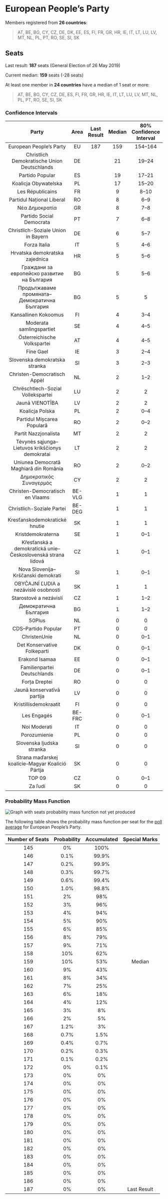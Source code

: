 # European People’s Party

Members registered from **26 countries**:

> AT, BE, BG, CY, CZ, DE, DK, EE, ES, FI, FR, GR, HR, IE, IT, LT, LU, LV, MT, NL, PL, PT, RO, SE, SI, SK

## Seats

Last result: **187** seats (General Election of 26 May 2019)

Current median: **159** seats (-28 seats)

At least one member in **24 countries** have a median of 1 seat or more:

> AT, BE, BG, CY, CZ, DE, ES, FI, FR, GR, HR, IE, IT, LT, LU, LV, MT, NL, PL, PT, RO, SE, SI, SK

### Confidence Intervals

| Party | Area | Last Result | Median | 80% Confidence Interval | 90% Confidence Interval | 95% Confidence Interval | 99% Confidence Interval |
|:-----:|:----:|:-----------:|:------:|:-----------------------:|:-----------------------:|:-----------------------:|:-----------------------:|
| European People’s Party | EU | 187 | 159 | 154–164 | 152–165 | 151–167 | 148–169 |
| Christlich Demokratische Union Deutschlands | DE | | 21 | 19–24 | 18–24 | 18–24 | 17–25 |
| Partido Popular | ES | | 19 | 17–21 | 17–21 | 17–22 | 16–23 |
| Koalicja Obywatelska | PL | | 17 | 15–20 | 15–20 | 14–21 | 14–22 |
| Les Républicains | FR | | 9 | 8–10 | 8–10 | 8–10 | 7–11 |
| Partidul Național Liberal | RO | | 8 | 6–9 | 6–10 | 6–10 | 6–10 |
| Νέα Δημοκρατία | GR | | 8 | 7–8 | 7–9 | 7–9 | 7–9 |
| Partido Social Democrata | PT | | 7 | 6–8 | 6–8 | 6–8 | 5–9 |
| Christlich-Soziale Union in Bayern | DE | | 6 | 5–7 | 5–7 | 4–7 | 4–9 |
| Forza Italia | IT | | 5 | 4–6 | 4–6 | 3–7 | 3–7 |
| Hrvatska demokratska zajednica | HR | | 5 | 5–6 | 4–6 | 4–6 | 4–6 |
| Граждани за европейско развитие на България | BG | | 5 | 5–6 | 4–6 | 4–6 | 4–6 |
| Продължаваме промяната–Демократична България | BG | | 5 | 5 | 4–6 | 4–6 | 4–6 |
| Kansallinen Kokoomus | FI | | 4 | 3–4 | 3–4 | 3–4 | 3–4 |
| Moderata samlingspartiet | SE | | 4 | 4–5 | 4–5 | 4–5 | 3–6 |
| Österreichische Volkspartei | AT | | 4 | 4–5 | 4–5 | 4–5 | 3–6 |
| Fine Gael | IE | | 3 | 2–4 | 2–5 | 2–5 | 2–5 |
| Slovenska demokratska stranka | SI | | 3 | 2–3 | 2–3 | 2–3 | 2–3 |
| Christen-Democratisch Appèl | NL | | 2 | 1–2 | 1–2 | 1–2 | 1–3 |
| Chrëschtlech-Sozial Vollekspartei | LU | | 2 | 2 | 2 | 2 | 2 |
| Jaunā VIENOTĪBA | LV | | 2 | 2 | 2 | 2 | 2 |
| Koalicja Polska | PL | | 2 | 0–4 | 0–4 | 0–4 | 0–5 |
| Partidul Mișcarea Populară | RO | | 2 | 0–2 | 0–2 | 0–2 | 0–3 |
| Partit Nazzjonalista | MT | | 2 | 2 | 2 | 2 | 2–3 |
| Tėvynės sąjunga–Lietuvos krikščionys demokratai | LT | | 2 | 2 | 2 | 2 | 2 |
| Uniunea Democrată Maghiară din România | RO | | 2 | 0–2 | 0–3 | 0–3 | 0–3 |
| Δημοκρατικός Συναγερμός | CY | | 2 | 2 | 2 | 2 | 2 |
| Christen-Democratisch en Vlaams | BE-VLG | | 1 | 1 | 1 | 1 | 1–2 |
| Christlich-Soziale Partei | BE-DEG | | 1 | 1 | 1 | 1 | 1 |
| Kresťanskodemokratické hnutie | SK | | 1 | 1 | 1 | 0–1 | 0–2 |
| Kristdemokraterna | SE | | 1 | 0–1 | 0–1 | 0–1 | 0–1 |
| Křesťanská a demokratická unie–Československá strana lidová | CZ | | 1 | 0–1 | 0–1 | 0–1 | 0–1 |
| Nova Slovenija–Krščanski demokrati | SI | | 1 | 0–1 | 0–1 | 0–1 | 0–1 |
| OBYČAJNÍ ĽUDIA a nezávislé osobnosti | SK | | 1 | 1 | 1–2 | 1–2 | 1–2 |
| Starostové a nezávislí | CZ | | 1 | 1–2 | 1–2 | 1–2 | 1–2 |
| Демократична България | BG | | 1 | 1–2 | 1–2 | 1–2 | 1–2 |
| 50Plus | NL | | 0 | 0 | 0 | 0 | 0 |
| CDS–Partido Popular | PT | | 0 | 0 | 0 | 0 | 0 |
| ChristenUnie | NL | | 0 | 0–1 | 0–1 | 0–1 | 0–1 |
| Det Konservative Folkeparti | DK | | 0 | 0–1 | 0–1 | 0–1 | 0–1 |
| Erakond Isamaa | EE | | 0 | 0–1 | 0–1 | 0–1 | 0–1 |
| Familienpartei Deutschlands | DE | | 0 | 0–1 | 0–1 | 0–1 | 0–1 |
| Forța Dreptei | RO | | 0 | 0 | 0 | 0 | 0 |
| Jaunā konservatīvā partija | LV | | 0 | 0 | 0 | 0 | 0 |
| Kristillisdemokraatit | FI | | 0 | 0 | 0 | 0 | 0–1 |
| Les Engagés | BE-FRC | | 0 | 0–1 | 0–1 | 0–1 | 0–1 |
| Noi Moderati | IT | | 0 | 0 | 0 | 0 | 0 |
| Porozumienie | PL | | 0 | 0 | 0 | 0 | 0 |
| Slovenska ljudska stranka | SI | | 0 | 0 | 0 | 0 | 0 |
| Strana maďarskej koalície–Magyar Koalíció Pártja | SK | | 0 | 0 | 0–1 | 0–1 | 0–1 |
| TOP 09 | CZ | | 0 | 0–1 | 0–1 | 0–1 | 0–1 |
| Za ľudí | SK | | 0 | 0 | 0 | 0 | 0 |

### Probability Mass Function

![Graph with seats probability mass function not yet produced](average-2023-02-28-seats-pmf-europeanpeople’sparty.png "Seats Probability Mass Function")

The following table shows the probability mass function per seat for the [poll average](average-2023-02-28.html) for European People’s Party.

| Number of Seats | Probability | Accumulated | Special Marks |
|:---------------:|:-----------:|:-----------:|:-------------:|
| 145 | 0% | 100% |  |
| 146 | 0.1% | 99.9% |  |
| 147 | 0.2% | 99.9% |  |
| 148 | 0.3% | 99.7% |  |
| 149 | 0.6% | 99.4% |  |
| 150 | 1.0% | 98.8% |  |
| 151 | 2% | 98% |  |
| 152 | 3% | 96% |  |
| 153 | 4% | 94% |  |
| 154 | 5% | 90% |  |
| 155 | 6% | 85% |  |
| 156 | 8% | 79% |  |
| 157 | 9% | 71% |  |
| 158 | 10% | 62% |  |
| 159 | 10% | 53% | Median |
| 160 | 9% | 43% |  |
| 161 | 8% | 34% |  |
| 162 | 7% | 25% |  |
| 163 | 6% | 18% |  |
| 164 | 4% | 12% |  |
| 165 | 3% | 8% |  |
| 166 | 2% | 5% |  |
| 167 | 1.2% | 3% |  |
| 168 | 0.7% | 1.5% |  |
| 169 | 0.4% | 0.7% |  |
| 170 | 0.2% | 0.3% |  |
| 171 | 0.1% | 0.2% |  |
| 172 | 0% | 0.1% |  |
| 173 | 0% | 0% |  |
| 174 | 0% | 0% |  |
| 175 | 0% | 0% |  |
| 176 | 0% | 0% |  |
| 177 | 0% | 0% |  |
| 178 | 0% | 0% |  |
| 179 | 0% | 0% |  |
| 180 | 0% | 0% |  |
| 181 | 0% | 0% |  |
| 182 | 0% | 0% |  |
| 183 | 0% | 0% |  |
| 184 | 0% | 0% |  |
| 185 | 0% | 0% |  |
| 186 | 0% | 0% |  |
| 187 | 0% | 0% | Last Result |


